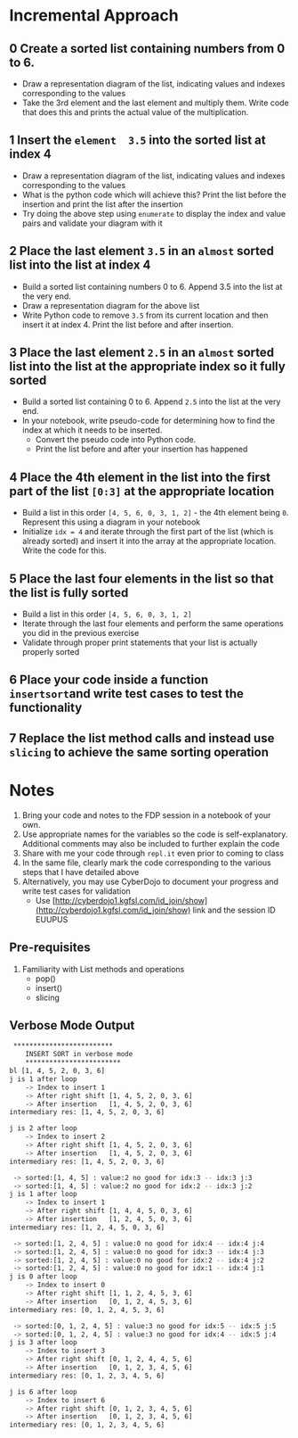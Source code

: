 
# Incremental Approach

## 0 Create a sorted list containing numbers from 0 to 6. 
 - Draw a representation diagram of the list, indicating values and indexes corresponding to the values
 - Take the 3rd element and the last element and multiply them. Write code that does this and prints the actual value of the multiplication.
 
## 1 Insert the `element  3.5` into the sorted list at index 4
 - Draw a representation diagram of the list, indicating values and indexes corresponding to the values 
 - What is the python code which will achieve this? Print the list before the insertion and print the list after the insertion
 - Try doing the above step using `enumerate` to display the index and value pairs and validate your diagram with it 
## 

## 2 Place the last element `3.5` in an `almost` sorted list into the list at index 4 
 - Build a sorted list containing numbers 0 to 6. Append 3.5 into the list at the very end. 
 - Draw a representation diagram for the above list 
 - Write Python code to remove `3.5` from its current location and then insert it at index 4. Print the list before and after insertion. 

## 3 Place the last element `2.5` in an `almost` sorted list into the list at the appropriate index so it fully sorted 
  - Build a sorted list containing 0 to 6. Append `2.5` into the list at the very end. 
  - In your notebook, write pseudo-code for determining how to find the index at which it needs to be inserted. 
	  - Convert the pseudo code into Python code.  
	  - Print the list before and after your insertion has happened

## 4 Place the 4th element in the list into the first part of the list `[0:3]` at the appropriate location
  - Build a list in this order `[4, 5, 6, 0, 3, 1, 2]` - the 4th element being `0`. Represent this using a diagram in your notebook 
  - Initialize `idx = 4` and iterate through the first part of the list (which is already sorted) and insert it into the array at the appropriate location. Write the code for this. 

## 5 Place the last four elements in the list so that the list is fully sorted 
  - Build a list in this order `[4, 5, 6, 0, 3, 1, 2]`
  - Iterate through the last four elements and perform the same operations you did in the previous exercise
  - Validate through proper print statements that your list is actually properly sorted 

## 6 Place your code inside a function  `insertsort`and write test cases to test the functionality 


## 7 Replace the list method calls and instead use `slicing` to achieve the same sorting operation 


# Notes
1. Bring your code and notes to the FDP session in a notebook of your own. 
2. Use appropriate names for the variables so the code is self-explanatory. Additional comments may also be included to further explain the code 
3. Share with me your code through `repl.it` even prior to coming to class
4. In the same file, clearly mark the code corresponding to the various steps that I have detailed above 
5. Alternatively, you may use CyberDojo to document your progress and write test cases for validation 
	- Use [http://cyberdojo1.kgfsl.com/id_join/show](http://cyberdojo1.kgfsl.com/id_join/show) link and the session ID EUUPUS

## Pre-requisites

1. Familiarity with List methods and operations
	- pop()
	- insert() 
	- slicing 


## Verbose Mode Output

```bash
 *************************
    INSERT SORT in verbose mode
    ************************
bl [1, 4, 5, 2, 0, 3, 6]
j is 1 after loop
    -> Index to insert 1
    -> After right shift [1, 4, 5, 2, 0, 3, 6]
    -> After insertion   [1, 4, 5, 2, 0, 3, 6]
intermediary res: [1, 4, 5, 2, 0, 3, 6]

j is 2 after loop
    -> Index to insert 2
    -> After right shift [1, 4, 5, 2, 0, 3, 6]
    -> After insertion   [1, 4, 5, 2, 0, 3, 6]
intermediary res: [1, 4, 5, 2, 0, 3, 6]

 -> sorted:[1, 4, 5] : value:2 no good for idx:3 -- idx:3 j:3
 -> sorted:[1, 4, 5] : value:2 no good for idx:2 -- idx:3 j:2
j is 1 after loop
    -> Index to insert 1
    -> After right shift [1, 4, 4, 5, 0, 3, 6]
    -> After insertion   [1, 2, 4, 5, 0, 3, 6]
intermediary res: [1, 2, 4, 5, 0, 3, 6]

 -> sorted:[1, 2, 4, 5] : value:0 no good for idx:4 -- idx:4 j:4
 -> sorted:[1, 2, 4, 5] : value:0 no good for idx:3 -- idx:4 j:3
 -> sorted:[1, 2, 4, 5] : value:0 no good for idx:2 -- idx:4 j:2
 -> sorted:[1, 2, 4, 5] : value:0 no good for idx:1 -- idx:4 j:1
j is 0 after loop
    -> Index to insert 0
    -> After right shift [1, 1, 2, 4, 5, 3, 6]
    -> After insertion   [0, 1, 2, 4, 5, 3, 6]
intermediary res: [0, 1, 2, 4, 5, 3, 6]

 -> sorted:[0, 1, 2, 4, 5] : value:3 no good for idx:5 -- idx:5 j:5
 -> sorted:[0, 1, 2, 4, 5] : value:3 no good for idx:4 -- idx:5 j:4
j is 3 after loop
    -> Index to insert 3
    -> After right shift [0, 1, 2, 4, 4, 5, 6]
    -> After insertion   [0, 1, 2, 3, 4, 5, 6]
intermediary res: [0, 1, 2, 3, 4, 5, 6]

j is 6 after loop
    -> Index to insert 6
    -> After right shift [0, 1, 2, 3, 4, 5, 6]
    -> After insertion   [0, 1, 2, 3, 4, 5, 6]
intermediary res: [0, 1, 2, 3, 4, 5, 6]
```

<!--stackedit_data:
eyJoaXN0b3J5IjpbLTI5NzI3OTc3MywtMTA2MDI4MTIzLC0xMj
MwMjU2ODI1LDE5NjkzODUwMzAsLTcwNjY4ODY4NywtMTIwMzE0
NTg1MSwxNTA1NDI5NzAsMjU1MTAxNzE4LDEzNDk1NDk3MiwtOD
A0OTYyODUyLDE4OTU0MDYwMjZdfQ==
-->